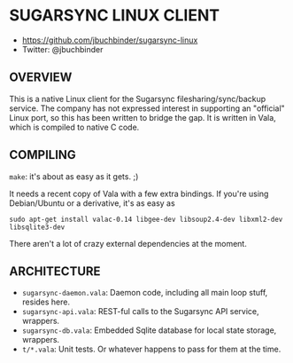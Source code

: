 SUGARSYNC LINUX CLIENT
======================

* https://github.com/jbuchbinder/sugarsync-linux
* Twitter: @jbuchbinder

OVERVIEW
--------

This is a native Linux client for the Sugarsync filesharing/sync/backup
service. The company has not expressed interest in supporting an
"official" Linux port, so this has been written to bridge the gap. It
is written in Vala, which is compiled to native C code.

COMPILING
---------

`make`: it's about as easy as it gets. ;)

It needs a recent copy of Vala with a few extra bindings.  If you're
using Debian/Ubuntu or a derivative, it's as easy as

    sudo apt-get install valac-0.14 libgee-dev libsoup2.4-dev libxml2-dev libsqlite3-dev

There aren't a lot of crazy external dependencies at the moment.

ARCHITECTURE
------------

* `sugarsync-daemon.vala`: Daemon code, including all main loop stuff, resides here.
* `sugarsync-api.vala`: REST-ful calls to the Sugarsync API service, wrappers.
* `sugarsync-db.vala`: Embedded Sqlite database for local state storage, wrappers.
* `t/*.vala`: Unit tests. Or whatever happens to pass for them at the time.